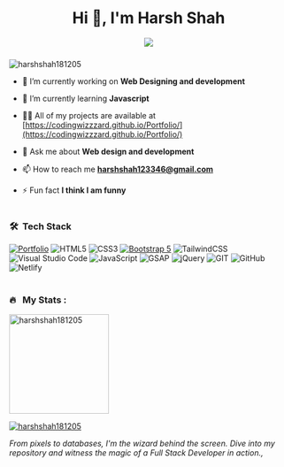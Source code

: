 <h1 align="center">Hi 👋, I'm Harsh Shah</h1>
<p align="center" display="block"><img src="https://readme-typing-svg.herokuapp.com/?size=30&duration=5001&color=2d7e5e&vCenter=true&center=true&width=460&lines=full-stack+developer"</p>
<h3 align="center"></h3>

<p align="left"> <img src="https://komarev.com/ghpvc/?username=harshshah181205&label=Profile%20views&color=0e75b6&style=flat" alt="harshshah181205" /> </p>

- 🔭 I’m currently working on **Web Designing and development**

- 🌱 I’m currently learning **Javascript**

- 👨‍💻 All of my projects are available at [https://codingwizzzard.github.io/Portfolio/](https://codingwizzzard.github.io/Portfolio/)

- 💬 Ask me about **Web design and development**

- 📫 How to reach me **harshshah123346@gmail.com**

- ⚡ Fun fact **I think I am funny**
  <br><br>
<!--
<h3 align="left">Connect with me:</h3>
<p align="left">
<a href="https://linkedin.com/in/harshshah181205" target="blank"><img align="center" src="https://raw.githubusercontent.com/rahuldkjain/github-profile-readme-generator/master/src/images/icons/Social/linked-in-alt.svg" alt="harshshah181205" height="30" width="40" /></a>
<a href="https://instagram.com/coding.wizzard" target="blank"><img align="center" src="https://raw.githubusercontent.com/rahuldkjain/github-profile-readme-generator/master/src/images/icons/Social/instagram.svg" alt="coding.wizzard" height="30" width="40" /></a>
</p>-->

<!-- <h3 align="left">Languages and Tools:</h3>
<p align="left"> <a href="https://getbootstrap.com" target="_blank" rel="noreferrer"> <img src="https://raw.githubusercontent.com/devicons/devicon/master/icons/bootstrap/bootstrap-plain-wordmark.svg" alt="bootstrap" width="40" height="40"/> </a> <a href="https://www.cprogramming.com/" target="_blank" rel="noreferrer"> <img src="https://raw.githubusercontent.com/devicons/devicon/master/icons/c/c-original.svg" alt="c" width="40" height="40"/> </a> <a href="https://www.w3schools.com/css/" target="_blank" rel="noreferrer"> <img src="https://raw.githubusercontent.com/devicons/devicon/master/icons/css3/css3-original-wordmark.svg" alt="css3" width="40" height="40"/> </a> <a href="https://www.figma.com/" target="_blank" rel="noreferrer"> <img src="https://www.vectorlogo.zone/logos/figma/figma-icon.svg" alt="figma" width="40" height="40"/> </a> <a href="https://git-scm.com/" target="_blank" rel="noreferrer"> <img src="https://www.vectorlogo.zone/logos/git-scm/git-scm-icon.svg" alt="git" width="40" height="40"/> </a> <a href="https://www.w3.org/html/" target="_blank" rel="noreferrer"> <img src="https://raw.githubusercontent.com/devicons/devicon/master/icons/html5/html5-original-wordmark.svg" alt="html5" width="40" height="40"/> </a> <a href="https://developer.mozilla.org/en-US/docs/Web/JavaScript" target="_blank" rel="noreferrer"> <img src="https://raw.githubusercontent.com/devicons/devicon/master/icons/javascript/javascript-original.svg" alt="javascript" width="40" height="40"/> </a> <a href="https://www.photoshop.com/en" target="_blank" rel="noreferrer"> <img src="https://raw.githubusercontent.com/devicons/devicon/master/icons/photoshop/photoshop-line.svg" alt="photoshop" width="40" height="40"/> </a> <a href="https://sass-lang.com" target="_blank" rel="noreferrer"> <img src="https://raw.githubusercontent.com/devicons/devicon/master/icons/sass/sass-original.svg" alt="sass" width="40" height="40"/> </a> <a href="https://tailwindcss.com/" target="_blank" rel="noreferrer"> <img src="https://www.vectorlogo.zone/logos/tailwindcss/tailwindcss-icon.svg" alt="tailwind" width="40" height="40"/> </a> </p> -->

### 🛠 &nbsp;Tech Stack

[![Portfolio](https://img.shields.io/badge/Portfolio-%23000000.svg?style=for-the-badge&logo=firefox&logoColor=#FF7139)](https://codingwizzzard.github.io/Portfolio/)
![HTML5](https://img.shields.io/badge/html5-%23E34F26.svg?style=for-the-badge&logo=html5&logoColor=white)
![CSS3](https://img.shields.io/badge/css3-%231572B6.svg?style=for-the-badge&logo=css3&logoColor=white)
[![Bootstrap 5](https://img.shields.io/badge/Bootstrap_5-7952B3.svg?style=for-the-badge&logo=bootstrap&logoColor=white)](https://getbootstrap.com/docs/5.0/)
![TailwindCSS](https://img.shields.io/badge/tailwindcss-%2338B2AC.svg?style=for-the-badge&logo=tailwind-css&logoColor=white)
![Visual Studio Code](https://img.shields.io/badge/Visual%20Studio%20Code-0078d7.svg?style=for-the-badge&logo=visual-studio-code&logoColor=white)
![JavaScript](https://img.shields.io/badge/javascript-%23323330.svg?style=for-the-badge&logo=javascript&logoColor=%23F7DF1E)
![GSAP](https://img.shields.io/badge/GSAP-3A3A3A?style=for-the-badge&logo=javascript&logoColor=%23F7DF1E)
![jQuery](https://img.shields.io/badge/jquery-%230769AD.svg?style=for-the-badge&logo=jquery&logoColor=white)
![GIT](https://img.shields.io/badge/Git-fc6d26?style=for-the-badge&logo=git&logoColor=white)
![GitHub](https://img.shields.io/badge/GitHub-%23121011.svg?style=for-the-badge&logo=github&logoColor=white)
![Netlify](https://img.shields.io/badge/netlify-%23000000.svg?style=for-the-badge&logo=netlify&logoColor=#00C7B7)
<br><br>
### 🔥 &nbsp; My Stats :
<a width='180em' href="https://github.com/codingwizzzard">
  <p><img height=180em align="center" src="https://github-readme-stats.vercel.app/api/top-langs?username=harshshah181205&show_icons=true&locale=en&layout=compact&langs_count=8&theme=tokyonight" alt="harshshah181205" /></p>
</a>
<!-- <p>&nbsp;<img align="center" src="https://github-readme-stats.vercel.app/api?username=harshshah181205&show_icons=true&locale=en" alt="harshshah181205" /></p> -->
<a width='180em' href="https://github.com/codingwizzzard">
  <p><img align="center" src="https://github-readme-streak-stats.herokuapp.com/?user=harshshah181205&&layout=compact&langs_count=8&theme=tokyonight" alt="harshshah181205" /></p>
</a>
<font><i>From pixels to databases, I'm the wizard behind the screen. Dive into my repository and witness the magic of a Full Stack Developer in action.,</i></font>
